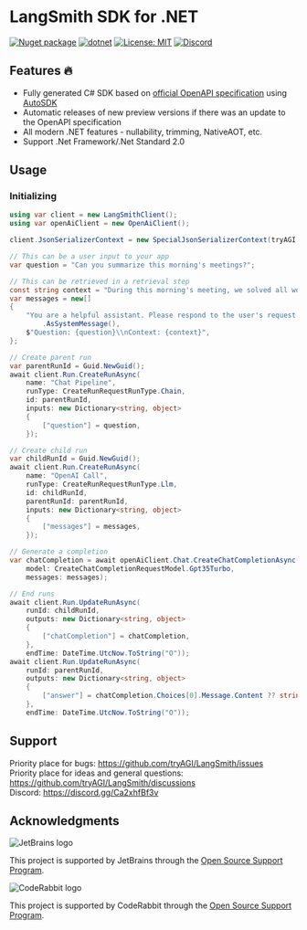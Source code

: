 # LangSmith SDK for .NET

[![Nuget package](https://img.shields.io/nuget/vpre/LangSmith)](https://www.nuget.org/packages/LangSmith/)
[![dotnet](https://github.com/tryAGI/LangSmith/actions/workflows/dotnet.yml/badge.svg?branch=main)](https://github.com/tryAGI/LangSmith/actions/workflows/dotnet.yml)
[![License: MIT](https://img.shields.io/github/license/tryAGI/LangSmith)](https://github.com/tryAGI/LangSmith/blob/main/LICENSE.txt)
[![Discord](https://img.shields.io/discord/1115206893015662663?label=Discord&logo=discord&logoColor=white&color=d82679)](https://discord.gg/Ca2xhfBf3v)

## Features 🔥
- Fully generated C# SDK based on [official OpenAPI specification](https://api.smith.langchain.com/openapi.json) using [AutoSDK](https://github.com/tryAGI/AutoSDK)
- Automatic releases of new preview versions if there was an update to the OpenAPI specification
- All modern .NET features - nullability, trimming, NativeAOT, etc.
- Support .Net Framework/.Net Standard 2.0

## Usage

### Initializing

```csharp
using var client = new LangSmithClient();
using var openAiClient = new OpenAiClient();

client.JsonSerializerContext = new SpecialJsonSerializerContext(tryAGI.OpenAI.SourceGenerationContext.Default);

// This can be a user input to your app
var question = "Can you summarize this morning's meetings?";

// This can be retrieved in a retrieval step
const string context = "During this morning's meeting, we solved all world conflict.";
var messages = new[]
{
    "You are a helpful assistant. Please respond to the user's request only based on the given context."
        .AsSystemMessage(),
    $"Question: {question}\\nContext: {context}",
};

// Create parent run
var parentRunId = Guid.NewGuid();
await client.Run.CreateRunAsync(
    name: "Chat Pipeline",
    runType: CreateRunRequestRunType.Chain,
    id: parentRunId,
    inputs: new Dictionary<string, object>
    {
        ["question"] = question,
    });

// Create child run
var childRunId = Guid.NewGuid();
await client.Run.CreateRunAsync(
    name: "OpenAI Call",
    runType: CreateRunRequestRunType.Llm,
    id: childRunId,
    parentRunId: parentRunId,
    inputs: new Dictionary<string, object>
    {
        ["messages"] = messages,
    });

// Generate a completion
var chatCompletion = await openAiClient.Chat.CreateChatCompletionAsync(
    model: CreateChatCompletionRequestModel.Gpt35Turbo,
    messages: messages);

// End runs
await client.Run.UpdateRunAsync(
    runId: childRunId,
    outputs: new Dictionary<string, object>
    {
        ["chatCompletion"] = chatCompletion,
    },
    endTime: DateTime.UtcNow.ToString("O"));
await client.Run.UpdateRunAsync(
    runId: parentRunId,
    outputs: new Dictionary<string, object>
    {
        ["answer"] = chatCompletion.Choices[0].Message.Content ?? string.Empty,
    },
    endTime: DateTime.UtcNow.ToString("O"));
```

## Support

Priority place for bugs: https://github.com/tryAGI/LangSmith/issues  
Priority place for ideas and general questions: https://github.com/tryAGI/LangSmith/discussions  
Discord: https://discord.gg/Ca2xhfBf3v  

## Acknowledgments

![JetBrains logo](https://resources.jetbrains.com/storage/products/company/brand/logos/jetbrains.png)

This project is supported by JetBrains through the [Open Source Support Program](https://jb.gg/OpenSourceSupport).

![CodeRabbit logo](https://opengraph.githubassets.com/1c51002d7d0bbe0c4fd72ff8f2e58192702f73a7037102f77e4dbb98ac00ea8f/marketplace/coderabbitai)

This project is supported by CodeRabbit through the [Open Source Support Program](https://github.com/marketplace/coderabbitai).